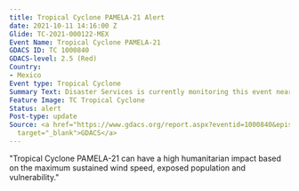 ```yaml
---
title: Tropical Cyclone PAMELA-21 Alert
date: 2021-10-11 14:16:00 Z
Glide: TC-2021-000122-MEX
Event Name: Tropical Cyclone PAMELA-21
GDACS ID: TC 1000840
GDACS-level: 2.5 (Red)
Country:
- Mexico
Event type: Tropical Cyclone
Summary Text: Disaster Services is currently monitoring this event near Mexico
Feature Image: TC Tropical Cyclone
Status: alert
Post-type: update
Source: <a href="https://www.gdacs.org/report.aspx?eventid=1000840&episodeid=4&eventtype=TC"
  target="_blank">GDACS</a>
---
```


"Tropical Cyclone PAMELA-21 can have a high humanitarian impact based on the maximum sustained wind speed, exposed population and vulnerability."